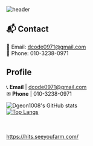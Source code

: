 
![header](https://capsule-render.vercel.app/api?type=waving&color=0:FF0000,100:000000&text=Dong-Geon%20Kim&fontColor=ffffff&fontSize=45&height=200&section=header&textAlign=right)

## 📬 Contact
📧 Email: dcode0971@gmail.com  
📱 Phone: 010-3238-0971


## Profile
📞 **Email** | dcode0971@gmail.com <br />
✉ **Phone** | 010-3238-0971



![Dgeon1008's GitHub stats](https://github-readme-stats.vercel.app/api?username=Dgeon1008&show_icons=true&theme=transparent) <br />
[![Top Langs](https://github-readme-stats.vercel.app/api/top-langs/?username=Dgeon1008&layout=donut)](https://github.com/anuraghazra/github-readme-stats)

<br /><br />
https://hits.seeyoufarm.com/<br /><br />

<!--
[![Hits](https://hits.seeyoufarm.com/api/count/incr/badge.svg?url=https%3A%2F%2Fgithub.com%2FDgeon1008&count_bg=%23635DD5&title_bg=%233BA3D9&icon=java.svg&icon_color=%23E7E7E7&title=JAVA&edge_flat=false)](https://hits.seeyoufarm.com)
-->



<!--
**Dgeon1008/Dgeon1008** is a ✨ _special_ ✨ repository because its `README.md` (this file) appears on your GitHub profile.

Here are some ideas to get you started:

- 🔭 I’m currently working on ...
- 🌱 I’m currently learning ...
- 👯 I’m looking to collaborate on ...
- 🤔 I’m looking for help with ...
- 💬 Ask me about ...
- 📫 How to reach me: ...
- 😄 Pronouns: ...
- ⚡ Fun fact: ...
-->

